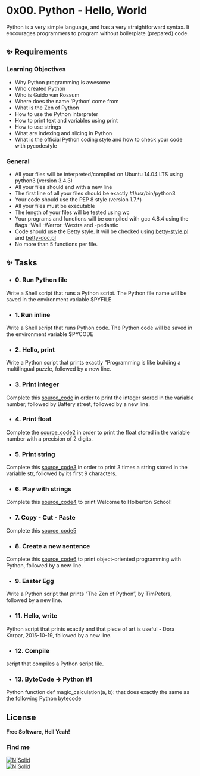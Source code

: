 # **0x00. Python - Hello, World**

Python is a very simple language, and has a very straightforward syntax. It encourages programmers to program without boilerplate (prepared) code.

## **✨ Requirements**

### Learning Objectives
- Why Python programming is awesome
- Who created Python
- Who is Guido van Rossum
- Where does the name ‘Python’ come from
- What is the Zen of Python
- How to use the Python interpreter
- How to print text and variables using print
- How to use strings
- What are indexing and slicing in Python
- What is the official Python coding style and how to check your code with pycodestyle

### General
- All your files will be interpreted/compiled on Ubuntu 14.04 LTS using python3 (version 3.4.3)
- All your files should end with a new line
- The first line of all your files should be exactly #!/usr/bin/python3
- Your code should use the PEP 8 style (version 1.7.*)
- All your files must be executable
- The length of your files will be tested using wc
- Your programs and functions will be compiled with gcc 4.8.4 using the flags -Wall -Werror -Wextra and -pedantic
- Code should use the Betty style. It will be checked using [betty-style.pl] and [betty-doc.pl]
- No more than 5 functions per file.

## ✨ **Tasks**

- ### 0. Run Python file
Write a Shell script that runs a Python script.
The Python file name will be saved in the environment variable $PYFILE <br>
- ### 1. Run inline
Write a Shell script that runs Python code.
The Python code will be saved in the environment variable $PYCODE
- ### 2. Hello, print
Write a Python script that prints exactly "Programming is like building a multilingual puzzle, followed by a new line.
- ### 3. Print integer
Complete this [source_code] in order to print the integer stored in the variable number, followed by Battery street, followed by a new line.
- ### 4. Print float
Complete the [source_code2] in order to print the float stored in the variable number with a precision of 2 digits.
- ### 5. Print string
Complete this [source_code3] in order to print 3 times a string stored in the variable str, followed by its first 9 characters.
- ### 6. Play with strings
Complete this [source_code4] to print Welcome to Holberton School!
- ### 7. Copy - Cut - Paste
Complete this [source_code5]
- ### 8. Create a new sentence
Complete this [source_code6] to print object-oriented programming with Python, followed by a new line.
- ### 9. Easter Egg
Write a Python script that prints “The Zen of Python”, by TimPeters, followed by a new line.
- ### 11. Hello, write
 Python script that prints exactly and that piece of art is useful - Dora Korpar, 2015-10-19, followed by a new line.
- ### 12. Compile
script that compiles a Python script file.
- ### 13. ByteCode -> Python #1
Python function def magic_calculation(a, b): that does exactly the same as the following Python bytecode


## License

**Free Software, Hell Yeah!**
### Find me
[![N|Solid](https://i.postimg.cc/FKh7hgp9/pngegg.png)](https://twitter.com/Lisethav55) <br>
[![N|Solid](https://i.postimg.cc/qBNpwbw3/pngegg-3.png)](https://www.linkedin.com/in/liseth-arias/)

[//]: # (Here are the links)
[//]: #  (source code)
   [source_code]: <https://github.com/holbertonschool/0x00.py/blob/master/3-print_number.py>
   [source_code2]: <https://github.com/holbertonschool/0x00.py/blob/master/4-print_float.py>
   [source_code3]: <https://github.com/holbertonschool/0x00.py/blob/master/5-print_string.py>
   [source_code4]: <https://github.com/holbertonschool/0x00.py/blob/master/6-concat.py>
   [source_code5]: <https://github.com/holbertonschool/0x00.py/blob/master/7-edges.py>
   [source_code6]: <https://github.com/holbertonschool/0x00.py/blob/master/8-concat_edges.py>

[//]: #  (betty style)
   [betty-style.pl]: <https://github.com/holbertonschool/Betty/blob/master/betty-style.pl>
   [betty-doc.pl]: <https://github.com/holbertonschool/Betty/blob/master/betty-doc.pl>
   [source_code]: <https://github.com/holbertonschool/0x00.py/blob/master/3-print_number.py>